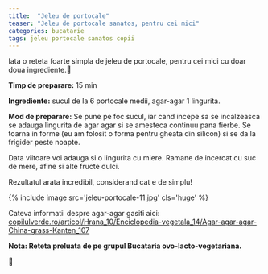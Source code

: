 ```yaml
---
title:  "Jeleu de portocale"
teaser: "Jeleu de portocale sanatos, pentru cei mici"
categories: bucatarie
tags: jeleu portocale sanatos copii
---
```

Iata o reteta foarte simpla de jeleu de portocale, pentru cei mici cu doar doua ingrediente.:tangerine:

**Timp de preparare:** 15 min

**Ingrediente:** sucul de la 6 portocale medii, agar-agar 1 lingurita.

**Mod de preparare:** Se pune pe foc sucul, iar cand incepe sa se incalzeasca se adauga lingurita de agar agar si se amesteca continuu pana fierbe. Se toarna in forme (eu am folosit o forma pentru gheata din silicon) si se da la frigider peste noapte.

Data viitoare voi adauga si o lingurita cu miere.
Ramane de incercat cu suc de mere, afine si alte fructe dulci.

Rezultatul arata incredibil, considerand cat e de simplu!

{% include image src='jeleu-portocale-11.jpg' cls='huge' %}


Cateva informatii despre agar-agar gasiti aici: 
[copilulverde.ro/articol/Hrana_10/Enciclopedia-vegetala_14/Agar-agar-agar-China-grass-Kanten_107](http://copilulverde.ro/articol/Hrana_10/Enciclopedia-vegetala_14/Agar-agar-agar-China-grass-Kanten_107)

**Nota: Reteta preluata de pe grupul Bucataria ovo-lacto-vegetariana.**

:sunflower:
